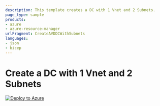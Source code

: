 ```yaml
---
description: This template creates a DC with 1 Vnet and 2 Subnets.
page_type: sample
products:
- azure
- azure-resource-manager
urlFragment: CreateAVDDCWithSubnets
languages:
- json
- bicep
---
```

# Create a DC with 1 Vnet and 2 Subnets
[![Deploy to Azure](https://aka.ms/deploytoazurebutton)](https://portal.azure.com/#create/Microsoft.Template/uri/https%3A%2F%2Fraw.githubusercontent.com%2FSpiderkilla%2FAVDPublic%2Fmain%2FTemplates%2FCreateAVDDCWithSubnets.json)
